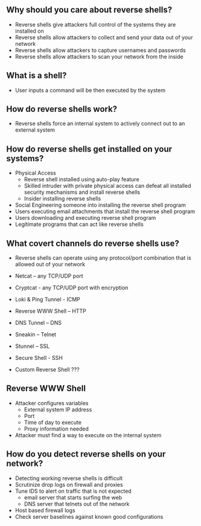 ## Why should you care about reverse shells?

* Reverse shells give attackers full control of the systems they are installed on
* Reverse shells allow attackers to collect and send your data out of your network
* Reverse shells allow attackers to capture usernames and passwords
* Reverse shells allow attackers to scan your network from the inside

## What is a shell?

* User inputs a command will be then executed by the system

## How do reverse shells work?

* Reverse shells force an internal system to actively connect out to an external system

## How do reverse shells get installed on your systems?

* Physical Access
  * Reverse shell installed using auto-play feature
  * Skilled intruder with private physical access can defeat all installed security mechanisms and install reverse shells
  * Insider installing reverse shells
* Social Engineering someone into installing the reverse shell program
* Users executing email attachments that install the reverse shell program
* Users downloading and executing reverse shell program
* Legitimate programs that can act like reverse shells

## What covert channels do reverse shells use?

* Reverse shells can operate using any protocol/port combination that is allowed out of your network

* Netcat – any TCP/UDP port

* Cryptcat - any TCP/UDP port with encryption

* Loki & Ping Tunnel - ICMP

* Reverse WWW Shell – HTTP

* DNS Tunnel – DNS

* Sneakin – Telnet

* Stunnel – SSL

* Secure Shell - SSH

* Custom Reverse Shell ???

## Reverse WWW Shell

* Attacker configures variables
  * External system IP address
  * Port
  * Time of day to execute
  * Proxy information needed
* Attacker must find a way to execute on the internal system

## How do you detect reverse shells on your network?

* Detecting working reverse shells is difficult
* Scrutinize drop logs on firewall and proxies
* Tune IDS to alert on traffic that is not expected
  * email server that starts surfing the web
  * DNS server that telnets out of the network
* Host based firewall logs
* Check server baselines against known good configurations



